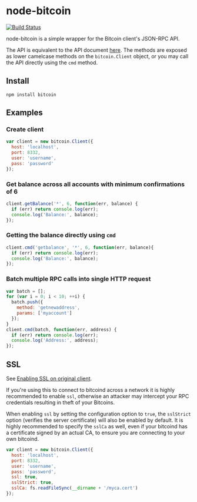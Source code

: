 # node-bitcoin

[![Build Status](https://travis-ci.org/freewil/node-bitcoin.png)](https://travis-ci.org/freewil/node-bitcoin)

node-bitcoin is a simple wrapper for the Bitcoin client's JSON-RPC API.

The API is equivalent to the API document [here](https://en.bitcoin.it/wiki/Original_Bitcoin_client/API_Calls_list).
The methods are exposed as lower camelcase methods on the `bitcoin.Client`
object, or you may call the API directly using the `cmd` method.

## Install

`npm install bitcoin`

## Examples

### Create client
```js
var client = new bitcoin.Client({
  host: 'localhost',
  port: 8332,
  user: 'username',
  pass: 'password'
});
```

### Get balance across all accounts with minimum confirmations of 6

```js
client.getBalance('*', 6, function(err, balance) {
  if (err) return console.log(err);
  console.log('Balance:', balance);
});
```
### Getting the balance directly using `cmd`

```js
client.cmd('getbalance', '*', 6, function(err, balance){
  if (err) return console.log(err);
  console.log('Balance:', balance);
});
```

### Batch multiple RPC calls into single HTTP request

```js
var batch = [];
for (var i = 0; i < 10; ++i) {
  batch.push({
    method: 'getnewaddress',
    params: ['myaccount']
  });
}
client.cmd(batch, function(err, address) {
  if (err) return console.log(err);
  console.log('Address:', address);
});
```

## SSL
See [Enabling SSL on original client](https://en.bitcoin.it/wiki/Enabling_SSL_on_original_client_daemon).

If you're using this to connect to bitcoind across a network it is highly
recommended to enable `ssl`, otherwise an attacker may intercept your RPC credentials
resulting in theft of your Bitcoins.

When enabling `ssl` by setting the configuration option to `true`, the `sslStrict`
option (verifies the server certificate) will also be enabled by default. It is 
highly recommended to specify the `sslCa` as well, even if your bitcoind has
a certificate signed by an actual CA, to ensure you are connecting
to your own bitcoind.

```js
var client = new bitcoin.Client({
  host: 'localhost',
  port: 8332,
  user: 'username',
  pass: 'password',
  ssl: true,
  sslStrict: true,
  sslCa: fs.readFileSync(__dirname + '/myca.cert')
});
```
